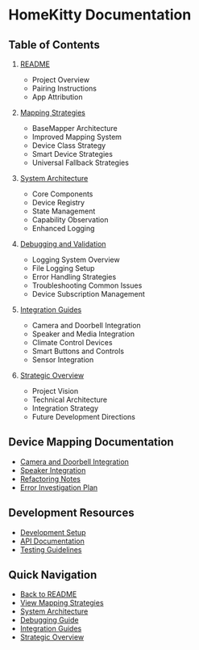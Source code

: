 # HomeKitty Documentation

## Table of Contents

1. [README](README.md)
   - Project Overview
   - Pairing Instructions
   - App Attribution

2. [Mapping Strategies](MAPPING_STRATEGIES.md)
   - BaseMapper Architecture
   - Improved Mapping System
   - Device Class Strategy
   - Smart Device Strategies
   - Universal Fallback Strategies

3. [System Architecture](SYSTEM_ARCHITECTURE.md)
   - Core Components
   - Device Registry
   - State Management
   - Capability Observation
   - Enhanced Logging

4. [Debugging and Validation](DEBUGGING_AND_VALIDATION.md)
   - Logging System Overview
   - File Logging Setup
   - Error Handling Strategies
   - Troubleshooting Common Issues
   - Device Subscription Management

5. [Integration Guides](INTEGRATION_GUIDES.md)
   - Camera and Doorbell Integration
   - Speaker and Media Integration
   - Climate Control Devices
   - Smart Buttons and Controls
   - Sensor Integration

6. [Strategic Overview](STRATEGIC_OVERVIEW.md)
   - Project Vision
   - Technical Architecture
   - Integration Strategy
   - Future Development Directions

## Device Mapping Documentation

- [Camera and Doorbell Integration](CAMERA_DOORBELL_INTEGRATION.md)
- [Speaker Integration](SPEAKER_INTEGRATION.md)
- [Refactoring Notes](REFACTORING_NOTES.md)
- [Error Investigation Plan](ERROR_INVESTIGATION_PLAN.md)

## Development Resources

- [Development Setup](DEVELOPMENT_SETUP.md)
- [API Documentation](API_DOCUMENTATION.md)
- [Testing Guidelines](TESTING_GUIDELINES.md)

## Quick Navigation
- [Back to README](README.md)
- [View Mapping Strategies](MAPPING_STRATEGIES.md)
- [System Architecture](SYSTEM_ARCHITECTURE.md)
- [Debugging Guide](DEBUGGING_AND_VALIDATION.md)
- [Integration Guides](INTEGRATION_GUIDES.md)
- [Strategic Overview](STRATEGIC_OVERVIEW.md)